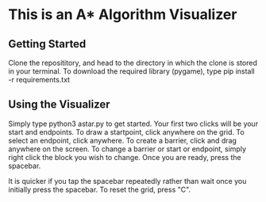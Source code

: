 # This is an A* Algorithm Visualizer

## Getting Started
Clone the reposititory, and head to the directory in which the clone is stored in your terminal.  To download the required library (pygame),
type pip install -r requirements.txt

## Using the Visualizer
Simply type python3 astar.py to get started.  Your first two clicks will be your start and endpoints.  To draw a startpoint, click anywhere on the grid.  To select an endpoint, click anywhere.  To create a barrier, click and drag anywhere on the screen.  To change a barrier or start or endpoint, simply right click the block you wish to change.  Once you are ready, press the spacebar.

It is quicker if you tap the spacebar repeatedly rather than wait once you initially press the spacebar.  To reset the grid, press "C".